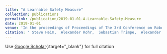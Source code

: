 ```yaml
---
title: "A Learnable Safety Measure"
collection: publications
permalink: /publication/2019-01-01-A-Learnable-Safety-Measure
date: 2019-01-01
venue: 'In the proceedings of Proceedings of The 3rd Conference on Robot Learning'
citation: ' Steve Heim,  Alexander Rohr,  Sebastian Trimpe,  Alexander Badri-Spr{\&quot;o}witz, &quot;A Learnable Safety Measure.&quot; In the proceedings of Proceedings of The 3rd Conference on Robot Learning, 2019.'
---
```

Use [Google Scholar](https://scholar.google.com/scholar?q=A+Learnable+Safety+Measure){:target="_blank"} for full citation